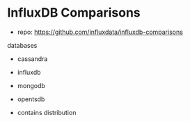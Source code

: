 # InfluxDB Comparisons

- repo: https://github.com/influxdata/influxdb-comparisons

databases

- cassandra
- influxdb
- mongodb
- opentsdb

- contains distribution